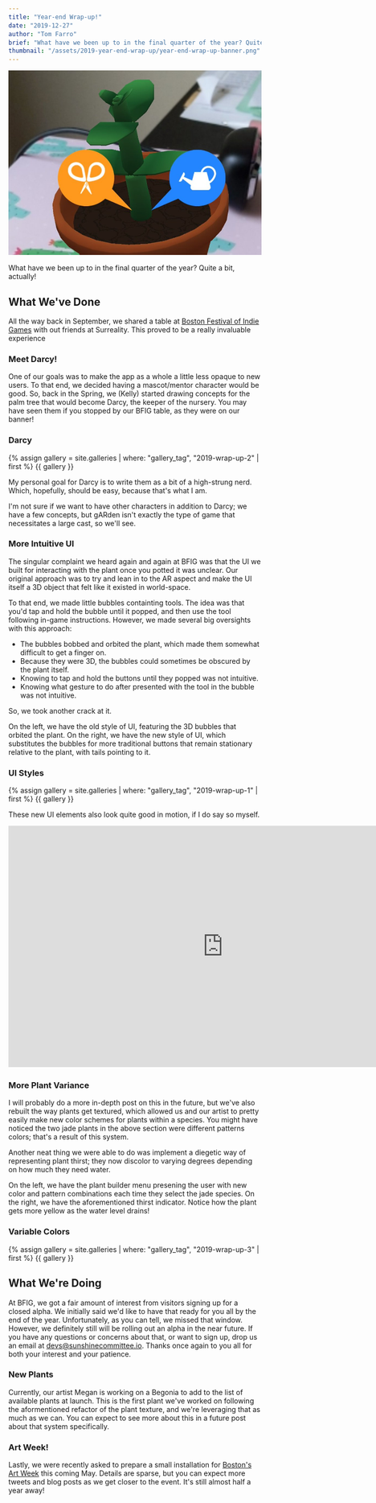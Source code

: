 ```yaml
---
title: "Year-end Wrap-up!"
date: "2019-12-27"
author: "Tom Farro"
brief: "What have we been up to in the final quarter of the year? Quite a bit, actually!"
thumbnail: "/assets/2019-year-end-wrap-up/year-end-wrap-up-banner.png"
---
```


![events](../assets/2019-year-end-wrap-up/year-end-wrap-up-banner.png)

What have we been up to in the final quarter of the year? Quite a bit, actually!

<!--more-->

## What We've Done

All the way back in September, we shared a table at [Boston Festival of Indie Games][bfig] with out friends at Surreality. This proved to be a really invaluable experience 


### Meet Darcy!

One of our goals was to make the app as a whole a little less opaque to new users. To that end, we decided having a mascot/mentor character would be good. So, back in the Spring, we (Kelly) started drawing concepts for the palm tree that would become Darcy, the keeper of the nursery. You may have seen them if you stopped by our BFIG table, as they were on our banner!

<div>
  <h3 id="gallery">Darcy</h3>
  {% assign gallery = site.galleries | where: "gallery_tag", "2019-wrap-up-2" | first %}
  {{ gallery }}
</div>

My personal goal for Darcy is to write them as a bit of a high-strung nerd. Which, hopefully, should be easy, because that's what I am.

I'm not sure if we want to have other characters in addition to Darcy; we have a few concepts, but gARden isn't exactly the type of game that necessitates a large cast, so we'll see.

### More Intuitive UI

The singular complaint we heard again and again at BFIG was that the UI we built for interacting with the plant once you potted it was unclear. Our original approach was to try and lean in to the AR aspect and make the UI itself a 3D object that felt like it existed in world-space. 

To that end, we made little bubbles containting tools. The idea was that you'd tap and hold the bubble until it popped, and then use the tool following in-game instructions. However, we made several big oversights with this approach:

<ul>
    <li>The bubbles bobbed and orbited the plant, which made them somewhat difficult to get a finger on.</li>
    <li>Because they were 3D, the bubbles could sometimes be obscured by the plant itself.</li>
    <li>Knowing to tap and hold the buttons until they popped was not intuitive.</li>
    <li>Knowing what gesture to do after presented with the tool in the bubble was not intuitive.</li>
</ul>

So, we took another crack at it.

On the left, we have the old style of UI, featuring the 3D bubbles that orbited the plant. On the right, we have the new style of UI, which substitutes the bubbles for more traditional buttons that remain stationary relative to the plant, with tails pointing to it.

<div>
  <h3 id="gallery">UI Styles</h3>
  {% assign gallery = site.galleries | where: "gallery_tag", "2019-wrap-up-1" | first %}
  {{ gallery }}
</div>

These new UI elements also look quite good in motion, if I do say so myself.

<div class="video-container">
<iframe width="853" height="480" src="https://www.youtube.com/embed/4ahqIZz7spc" frameborder="0" allowfullscreen>
</iframe>
</div>

### More Plant Variance

I will probably do a more in-depth post on this in the future, but we've also rebuilt the way plants get textured, which allowed us and our artist to pretty easily make new color schemes for plants within a species. You might have noticed the two jade plants in the above section were different patterns colors; that's a result of this system.

Another neat thing we were able to do was implement a diegetic way of representing plant thirst; they now discolor to varying degrees depending on how much they need water.

On the left, we have the plant builder menu presening the user with new color and pattern combinations each time they select the jade species. On the right, we have the aforementioned thirst indicator. Notice how the plant gets more yellow as the water level drains!

<div>
  <h3 id="gallery">Variable Colors</h3>
  {% assign gallery = site.galleries | where: "gallery_tag", "2019-wrap-up-3" | first %}
  {{ gallery }}
</div>

## What We're Doing

At BFIG, we got a fair amount of interest from visitors signing up for a closed alpha. We initially said we'd like to have that ready for you all by the end of the year. Unfortunately, as you can tell, we missed that window. However, we definitely still will be rolling out an alpha in the near future. If you have any questions or concerns about that, or want to sign up, drop us an email at <a target="_blank" href="mailto:devs@sunshinecommittee.io">devs@sunshinecommittee.io</a>. Thanks once again to you all for both your interest and your patience.

### New Plants

Currently, our artist Megan is working on a Begonia to add to the list of available plants at launch. This is the first plant we've worked on following the aformentioned refactor of the plant texture, and we're leveraging that as much as we can. You can expect to see more about this in a future post about that system specifically. 

### Art Week!

Lastly, we were recently asked to prepare a small installation for [Boston's Art Week][artweek] this coming May. Details are sparse, but you can expect more tweets and blog posts as we get closer to the event. It's still almost half a year away!

[artweek]: http://www.artweekma.org/

[garden]: ../games/garden

[bfig]: https://www.bostonfig.com/

